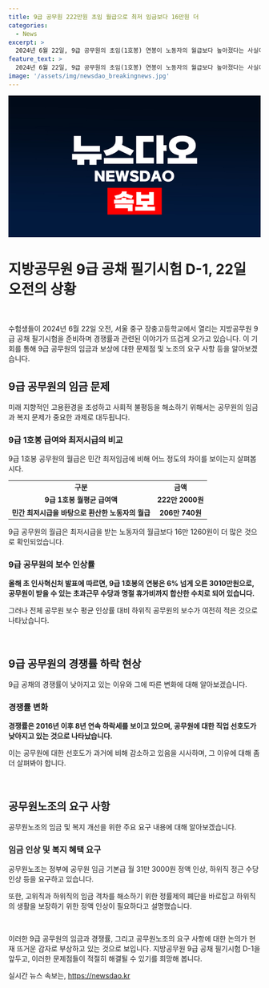 ```yaml
---
title: 9급 공무원 222만원 초임 월급으로 최저 임금보다 16만원 더
categories:
  - News
excerpt: >
  2024년 6월 22일, 9급 공무원의 초임(1호봉) 연봉이 노동자의 월급보다 높아졌다는 사실이 알려졌다. 하지만 공무원의 초과근무 시간당 수당이 최저시급보다 낮아 논란이 됐다. 공무원노조는 하위직 공무원의 임금을 높이고 근본적인 문제를 해결하기 위해 정부에 요구를 제기했다. 최근 공무원의 경쟁률이 낮아지고 있으며, 이는 낮은 임금과 부족한 처우로 인한 결과로 분석되고 있다.
feature_text: >
  2024년 6월 22일, 9급 공무원의 초임(1호봉) 연봉이 노동자의 월급보다 높아졌다는 사실이 알려졌다. 하지만 공무원의 초과근무 시간당 수당이 최저시급보다 낮아 논란이 됐다. 공무원노조는 하위직 공무원의 임금을 높이고 근본적인 문제를 해결하기 위해 정부에 요구를 제기했다. 최근 공무원의 경쟁률이 낮아지고 있으며, 이는 낮은 임금과 부족한 처우로 인한 결과로 분석되고 있다.
image: '/assets/img/newsdao_breakingnews.jpg'
---
```


<p><img src="/assets/img/newsdao_breakingnews.jpg" alt="bookingtag 속보" /></p>

<h1 data-ke-size="size26"><b>지방공무원 9급 공채 필기시험 D-1, 22일 오전의 상황</b></h1>

<p data-ke-size="size16">&nbsp;</p>

<p>수험생들이 2024년 6월 22일 오전, 서울 중구 장충고등학교에서 열리는 지방공무원 9급 공채 필기시험을 준비하며 경쟁률과 관련된 이야기가 뜨겁게 오가고 있습니다. 이 기회를 통해 9급 공무원의 임금과 보상에 대한 문제점 및 노조의 요구 사항 등을 알아보겠습니다.</p>

<h2 data-ke-size="size26">9급 공무원의 임금 문제</h2>

<p data-ke-size="size16">미래 지향적인 고용환경을 조성하고 사회적 불평등을 해소하기 위해서는 공무원의 임금과 복지 문제가 중요한 과제로 대두됩니다.</p>

<h3 data-ke-size="size22"><b>9급 1호봉 급여와 최저시급의 비교</b></h3>

<p data-ke-size="size16">9급 1호봉 공무원의 월급은 민간 최저임금에 비해 어느 정도의 차이를 보이는지 살펴봅시다.</p>

<table>
    <tr>
        <td style="text-align: center; height: 17px;"><b>구분</b></td>
        <td style="text-align: center; height: 17px;"><b>금액</b></td>
    </tr>
    <tr>
        <td style="text-align: center; height: 17px;"><b>9급 1호봉 월평균 급여액</b></td>
        <td style="text-align: center; height: 17px;"><b>222만 2000원</b></td>
    </tr>
    <tr>
        <td style="text-align: center; height: 17px;"><b>민간 최저시급을 바탕으로 환산한 노동자의 월급</b></td>
        <td style="text-align: center; height: 17px;"><b>206만 740원</b></td>
    </tr>
</table>

<p data-ke-size="size16">9급 공무원의 월급은 최저시급을 받는 노동자의 월급보다 16만 1260원이 더 많은 것으로 확인되었습니다.</p>

<h3 data-ke-size="size22">9급 공무원의 보수 인상률</h3>

<p data-ke-size="size16"><b>올해 초 인사혁신처 발표에 따르면, 9급 1호봉의 연봉은 6% 넘게 오른 3010만원으로, 공무원이 받을 수 있는 초과근무 수당과 명절 휴가비까지 합산한 수치로 되어 있습니다.</b></p>

<p data-ke-size="size16">그러나 전체 공무원 보수 평균 인상률 대비 하위직 공무원의 보수가 여전히 적은 것으로 나타났습니다.</p>

<p data-ke-size="size16">&nbsp;</p>

<h2 data-ke-size="size26">9급 공무원의 경쟁률 하락 현상</h2>

<p data-ke-size="size16">9급 공채의 경쟁률이 낮아지고 있는 이유와 그에 따른 변화에 대해 알아보겠습니다.</p>

<h3 data-ke-size="size22">경쟁률 변화</h3>

<p data-ke-size="size16"><b>경쟁률은 2016년 이후 8년 연속 하락세를 보이고 있으며, 공무원에 대한 직업 선호도가 낮아지고 있는 것으로 나타났습니다.</b></p>

<p data-ke-size="size16">이는 공무원에 대한 선호도가 과거에 비해 감소하고 있음을 시사하며, 그 이유에 대해 좀 더 살펴봐야 합니다.</p>

<p data-ke-size="size16">&nbsp;</p>

<h2 data-ke-size="size26">공무원노조의 요구 사항</h2>

<p data-ke-size="size16">공무원노조의 임금 및 복지 개선을 위한 주요 요구 내용에 대해 알아보겠습니다.</p>

<h3 data-ke-size="size22">임금 인상 및 복지 혜택 요구</h3>

<p data-ke-size="size16">공무원노조는 정부에 공무원 임금 기본급 월 31만 3000원 정액 인상, 하위직 정근 수당 인상 등을 요구하고 있습니다.</p>

<p data-ke-size="size16">또한, 고위직과 하위직의 임금 격차를 해소하기 위한 정률제의 폐단을 바로잡고 하위직의 생활을 보장하기 위한 정액 인상이 필요하다고 설명했습니다.</p>

<p data-ke-size="size16">&nbsp;</p>

<p>이러한 9급 공무원의 임금과 경쟁률, 그리고 공무원노조의 요구 사항에 대한 논의가 현재 뜨거운 감자로 부상하고 있는 것으로 보입니다. 지방공무원 9급 공채 필기시험 D-1을 앞두고, 이러한 문제점들이 적절히 해결될 수 있기를 희망해 봅니다.</p>
실시간 뉴스 속보는, <a href="https://newsdao.kr" rel="dofollow">https://newsdao.kr</a>


